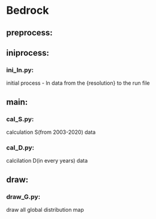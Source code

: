 # Bedrock

## preprocess:

## iniprocess:
### ini_ln.py:
initial process - ln data from the {resolution} to the run file

## main:
### cal_S.py:
calculation S(from 2003-2020) data
### cal_D.py:
calcilation D(in every years) data

## draw:
### draw_G.py:
draw all global distribution map

